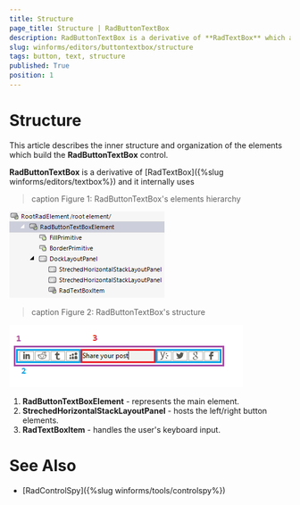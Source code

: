 ```yaml
---
title: Structure
page_title: Structure | RadButtonTextBox
description: RadButtonTextBox is a derivative of **RadTextBox** which allows you to embed easily button elements on the left or right side of the text box.
slug: winforms/editors/buttontextbox/structure
tags: button, text, structure
published: True
position: 1
---
```


# Structure

This article describes the inner structure and organization of the elements which build the **RadButtonTextBox** control. 

**RadButtonTextBox** is a derivative of [RadTextBox]({%slug winforms/editors/textbox%}) and it internally uses     
        
>caption Figure 1: RadButtonTextBox's elements hierarchy

![editors-buttontextbox-structure 001](images/editors-buttontextbox-structure001.png) 

>caption Figure 2: RadButtonTextBox's structure

![editors-buttontextbox-structure 002](images/editors-buttontextbox-structure002.png)

1. **RadButtonTextBoxElement** - represents the main element.
2. **StrechedHorizontalStackLayoutPanel** - hosts the left/right button elements.
3. **RadTextBoxItem** - handles the user's keyboard input. 
 

# See Also

* [RadControlSpy]({%slug winforms/tools/controlspy%})
            
